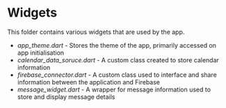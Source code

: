 # Widgets
This folder contains various widgets that are used by the app.
* *app_theme.dart* - Stores the theme of the app, primarily accessed on app initialisation
* *calendar_data_soruce.dart* - A custom class created to store calendar information
* *firebase_connector.dart* - A custom class used to interface and share information between the application and Firebase
* *message_widget.dart* - A wrapper for message information used to store and display message details
